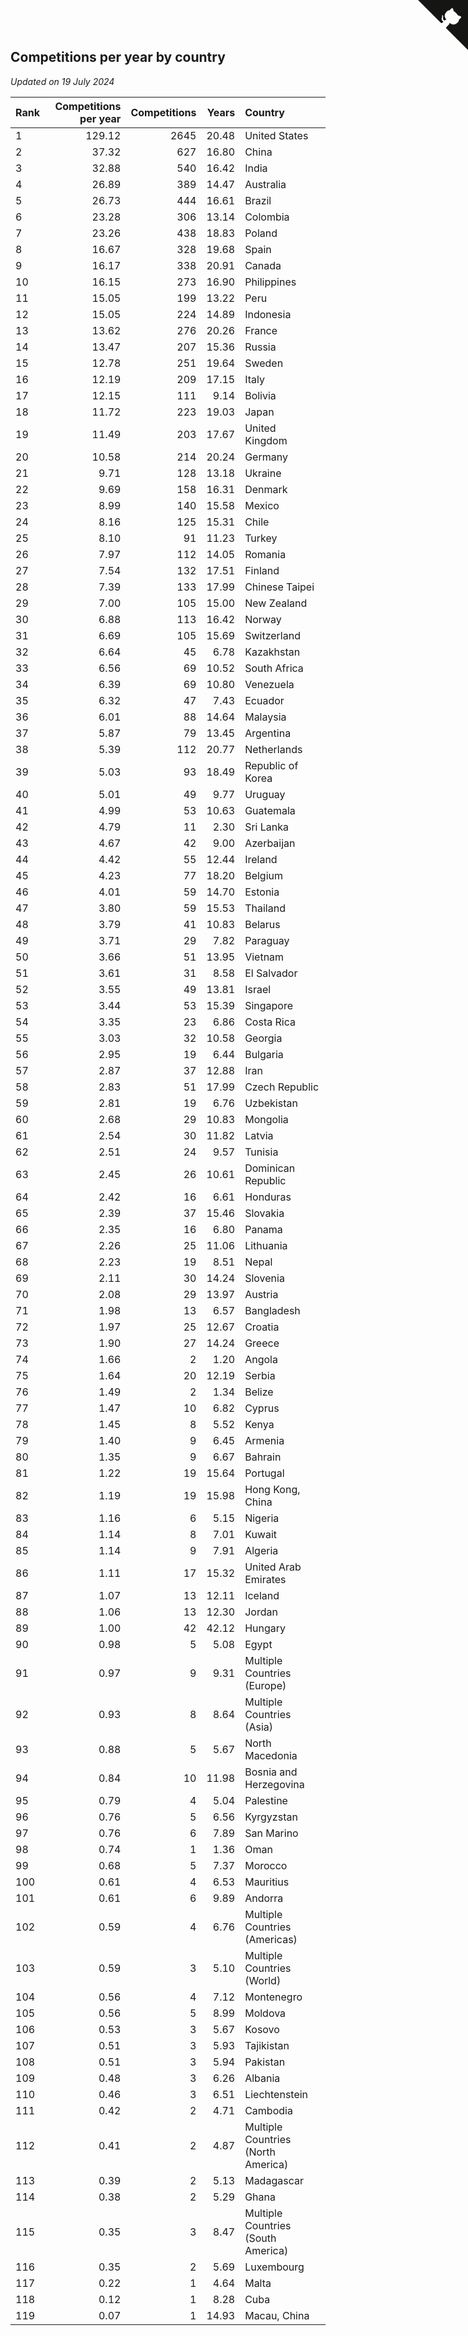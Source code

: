 ## Competitions per year by country

*Updated on 19 July 2024*

| Rank | Competitions per year | Competitions | Years | Country |
| :--- | ---: | ---: | ---: | :--- |
| 1 | 129.12 | 2645 | 20.48 | United States |
| 2 | 37.32 | 627 | 16.80 | China |
| 3 | 32.88 | 540 | 16.42 | India |
| 4 | 26.89 | 389 | 14.47 | Australia |
| 5 | 26.73 | 444 | 16.61 | Brazil |
| 6 | 23.28 | 306 | 13.14 | Colombia |
| 7 | 23.26 | 438 | 18.83 | Poland |
| 8 | 16.67 | 328 | 19.68 | Spain |
| 9 | 16.17 | 338 | 20.91 | Canada |
| 10 | 16.15 | 273 | 16.90 | Philippines |
| 11 | 15.05 | 199 | 13.22 | Peru |
| 12 | 15.05 | 224 | 14.89 | Indonesia |
| 13 | 13.62 | 276 | 20.26 | France |
| 14 | 13.47 | 207 | 15.36 | Russia |
| 15 | 12.78 | 251 | 19.64 | Sweden |
| 16 | 12.19 | 209 | 17.15 | Italy |
| 17 | 12.15 | 111 | 9.14 | Bolivia |
| 18 | 11.72 | 223 | 19.03 | Japan |
| 19 | 11.49 | 203 | 17.67 | United Kingdom |
| 20 | 10.58 | 214 | 20.24 | Germany |
| 21 | 9.71 | 128 | 13.18 | Ukraine |
| 22 | 9.69 | 158 | 16.31 | Denmark |
| 23 | 8.99 | 140 | 15.58 | Mexico |
| 24 | 8.16 | 125 | 15.31 | Chile |
| 25 | 8.10 | 91 | 11.23 | Turkey |
| 26 | 7.97 | 112 | 14.05 | Romania |
| 27 | 7.54 | 132 | 17.51 | Finland |
| 28 | 7.39 | 133 | 17.99 | Chinese Taipei |
| 29 | 7.00 | 105 | 15.00 | New Zealand |
| 30 | 6.88 | 113 | 16.42 | Norway |
| 31 | 6.69 | 105 | 15.69 | Switzerland |
| 32 | 6.64 | 45 | 6.78 | Kazakhstan |
| 33 | 6.56 | 69 | 10.52 | South Africa |
| 34 | 6.39 | 69 | 10.80 | Venezuela |
| 35 | 6.32 | 47 | 7.43 | Ecuador |
| 36 | 6.01 | 88 | 14.64 | Malaysia |
| 37 | 5.87 | 79 | 13.45 | Argentina |
| 38 | 5.39 | 112 | 20.77 | Netherlands |
| 39 | 5.03 | 93 | 18.49 | Republic of Korea |
| 40 | 5.01 | 49 | 9.77 | Uruguay |
| 41 | 4.99 | 53 | 10.63 | Guatemala |
| 42 | 4.79 | 11 | 2.30 | Sri Lanka |
| 43 | 4.67 | 42 | 9.00 | Azerbaijan |
| 44 | 4.42 | 55 | 12.44 | Ireland |
| 45 | 4.23 | 77 | 18.20 | Belgium |
| 46 | 4.01 | 59 | 14.70 | Estonia |
| 47 | 3.80 | 59 | 15.53 | Thailand |
| 48 | 3.79 | 41 | 10.83 | Belarus |
| 49 | 3.71 | 29 | 7.82 | Paraguay |
| 50 | 3.66 | 51 | 13.95 | Vietnam |
| 51 | 3.61 | 31 | 8.58 | El Salvador |
| 52 | 3.55 | 49 | 13.81 | Israel |
| 53 | 3.44 | 53 | 15.39 | Singapore |
| 54 | 3.35 | 23 | 6.86 | Costa Rica |
| 55 | 3.03 | 32 | 10.58 | Georgia |
| 56 | 2.95 | 19 | 6.44 | Bulgaria |
| 57 | 2.87 | 37 | 12.88 | Iran |
| 58 | 2.83 | 51 | 17.99 | Czech Republic |
| 59 | 2.81 | 19 | 6.76 | Uzbekistan |
| 60 | 2.68 | 29 | 10.83 | Mongolia |
| 61 | 2.54 | 30 | 11.82 | Latvia |
| 62 | 2.51 | 24 | 9.57 | Tunisia |
| 63 | 2.45 | 26 | 10.61 | Dominican Republic |
| 64 | 2.42 | 16 | 6.61 | Honduras |
| 65 | 2.39 | 37 | 15.46 | Slovakia |
| 66 | 2.35 | 16 | 6.80 | Panama |
| 67 | 2.26 | 25 | 11.06 | Lithuania |
| 68 | 2.23 | 19 | 8.51 | Nepal |
| 69 | 2.11 | 30 | 14.24 | Slovenia |
| 70 | 2.08 | 29 | 13.97 | Austria |
| 71 | 1.98 | 13 | 6.57 | Bangladesh |
| 72 | 1.97 | 25 | 12.67 | Croatia |
| 73 | 1.90 | 27 | 14.24 | Greece |
| 74 | 1.66 | 2 | 1.20 | Angola |
| 75 | 1.64 | 20 | 12.19 | Serbia |
| 76 | 1.49 | 2 | 1.34 | Belize |
| 77 | 1.47 | 10 | 6.82 | Cyprus |
| 78 | 1.45 | 8 | 5.52 | Kenya |
| 79 | 1.40 | 9 | 6.45 | Armenia |
| 80 | 1.35 | 9 | 6.67 | Bahrain |
| 81 | 1.22 | 19 | 15.64 | Portugal |
| 82 | 1.19 | 19 | 15.98 | Hong Kong, China |
| 83 | 1.16 | 6 | 5.15 | Nigeria |
| 84 | 1.14 | 8 | 7.01 | Kuwait |
| 85 | 1.14 | 9 | 7.91 | Algeria |
| 86 | 1.11 | 17 | 15.32 | United Arab Emirates |
| 87 | 1.07 | 13 | 12.11 | Iceland |
| 88 | 1.06 | 13 | 12.30 | Jordan |
| 89 | 1.00 | 42 | 42.12 | Hungary |
| 90 | 0.98 | 5 | 5.08 | Egypt |
| 91 | 0.97 | 9 | 9.31 | Multiple Countries (Europe) |
| 92 | 0.93 | 8 | 8.64 | Multiple Countries (Asia) |
| 93 | 0.88 | 5 | 5.67 | North Macedonia |
| 94 | 0.84 | 10 | 11.98 | Bosnia and Herzegovina |
| 95 | 0.79 | 4 | 5.04 | Palestine |
| 96 | 0.76 | 5 | 6.56 | Kyrgyzstan |
| 97 | 0.76 | 6 | 7.89 | San Marino |
| 98 | 0.74 | 1 | 1.36 | Oman |
| 99 | 0.68 | 5 | 7.37 | Morocco |
| 100 | 0.61 | 4 | 6.53 | Mauritius |
| 101 | 0.61 | 6 | 9.89 | Andorra |
| 102 | 0.59 | 4 | 6.76 | Multiple Countries (Americas) |
| 103 | 0.59 | 3 | 5.10 | Multiple Countries (World) |
| 104 | 0.56 | 4 | 7.12 | Montenegro |
| 105 | 0.56 | 5 | 8.99 | Moldova |
| 106 | 0.53 | 3 | 5.67 | Kosovo |
| 107 | 0.51 | 3 | 5.93 | Tajikistan |
| 108 | 0.51 | 3 | 5.94 | Pakistan |
| 109 | 0.48 | 3 | 6.26 | Albania |
| 110 | 0.46 | 3 | 6.51 | Liechtenstein |
| 111 | 0.42 | 2 | 4.71 | Cambodia |
| 112 | 0.41 | 2 | 4.87 | Multiple Countries (North America) |
| 113 | 0.39 | 2 | 5.13 | Madagascar |
| 114 | 0.38 | 2 | 5.29 | Ghana |
| 115 | 0.35 | 3 | 8.47 | Multiple Countries (South America) |
| 116 | 0.35 | 2 | 5.69 | Luxembourg |
| 117 | 0.22 | 1 | 4.64 | Malta |
| 118 | 0.12 | 1 | 8.28 | Cuba |
| 119 | 0.07 | 1 | 14.93 | Macau, China |


<a href="https://github.com/JustinTimeCuber/wca_statistics" class="github-corner" aria-label="View source on Github"><svg width="80" height="80" viewBox="0 0 250 250" style="fill:#151513; color:#fff; position: absolute; top: 0; border: 0; right: 0;" aria-hidden="true"><path d="M0,0 L115,115 L130,115 L142,142 L250,250 L250,0 Z"></path><path d="M128.3,109.0 C113.8,99.7 119.0,89.6 119.0,89.6 C122.0,82.7 120.5,78.6 120.5,78.6 C119.2,72.0 123.4,76.3 123.4,76.3 C127.3,80.9 125.5,87.3 125.5,87.3 C122.9,97.6 130.6,101.9 134.4,103.2" fill="currentColor" style="transform-origin: 130px 106px;" class="octo-arm"></path><path d="M115.0,115.0 C114.9,115.1 118.7,116.5 119.8,115.4 L133.7,101.6 C136.9,99.2 139.9,98.4 142.2,98.6 C133.8,88.0 127.5,74.4 143.8,58.0 C148.5,53.4 154.0,51.2 159.7,51.0 C160.3,49.4 163.2,43.6 171.4,40.1 C171.4,40.1 176.1,42.5 178.8,56.2 C183.1,58.6 187.2,61.8 190.9,65.4 C194.5,69.0 197.7,73.2 200.1,77.6 C213.8,80.2 216.3,84.9 216.3,84.9 C212.7,93.1 206.9,96.0 205.4,96.6 C205.1,102.4 203.0,107.8 198.3,112.5 C181.9,128.9 168.3,122.5 157.7,114.1 C157.9,116.9 156.7,120.9 152.7,124.9 L141.0,136.5 C139.8,137.7 141.6,141.9 141.8,141.8 Z" fill="currentColor" class="octo-body"></path></svg></a><style>.github-corner:hover .octo-arm{animation:octocat-wave 560ms ease-in-out}@keyframes octocat-wave{0%,100%{transform:rotate(0)}20%,60%{transform:rotate(-25deg)}40%,80%{transform:rotate(10deg)}}@media (max-width:500px){.github-corner:hover .octo-arm{animation:none}.github-corner .octo-arm{animation:octocat-wave 560ms ease-in-out}}</style>
